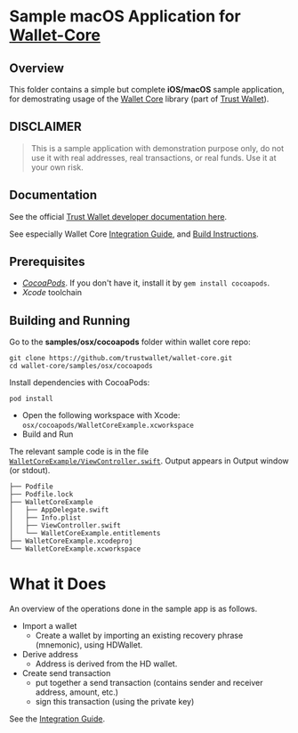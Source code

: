 # Sample macOS Application for [Wallet-Core](https://github.com/trustwallet/wallet-core)

## Overview

This folder contains a simple but complete **iOS/macOS** sample application, for
demostrating usage of the
[Wallet Core](https://github.com/trustwallet/wallet-core) library (part of
[Trust Wallet](https://trustwallet.com)).

## DISCLAIMER

> This is a sample application with demonstration purpose only, do not use it
> with real addresses, real transactions, or real funds. Use it at your own
> risk.

## Documentation

See the official
[Trust Wallet developer documentation here](https://developer.trustwallet.com).

See especially Wallet Core
[Integration Guide](https://developer.trustwallet.com/wallet-core/integration-guide),
and
[Build Instructions](https://developer.trustwallet.com/wallet-core/building).

## Prerequisites

- [_CocoaPods_](https://cocoapods.org/). If you don't have it, install it by
  `gem install cocoapods`.
- _Xcode_ toolchain

## Building and Running

Go to the **samples/osx/cocoapods** folder within wallet core repo:

```shell
git clone https://github.com/trustwallet/wallet-core.git
cd wallet-core/samples/osx/cocoapods
```

Install dependencies with CocoaPods:

```shell
pod install
```

- Open the following workspace with Xcode:
  `osx/cocoapods/WalletCoreExample.xcworkspace`
- Build and Run

The relevant sample code is in the file
[`WalletCoreExample/ViewController.swift`](https://github.com/trustwallet/wallet-core/blob/master/samples/osx/cocoapods/WalletCoreExample/ViewController.swift).
Output appears in Output window (or stdout).

```
├── Podfile
├── Podfile.lock
├── WalletCoreExample
│   ├── AppDelegate.swift
│   ├── Info.plist
│   ├── ViewController.swift
│   └── WalletCoreExample.entitlements
├── WalletCoreExample.xcodeproj
└── WalletCoreExample.xcworkspace
```

# What it Does

An overview of the operations done in the sample app is as follows.

- Import a wallet
  - Create a wallet by importing an existing recovery phrase (mnemonic), using
    HDWallet.
- Derive address
  - Address is derived from the HD wallet.
- Create send transaction
  - put together a send transaction (contains sender and receiver address,
    amount, etc.)
  - sign this transaction (using the private key)

See the
[Integration Guide](https://developer.trustwallet.com/wallet-core/integration-guide).
